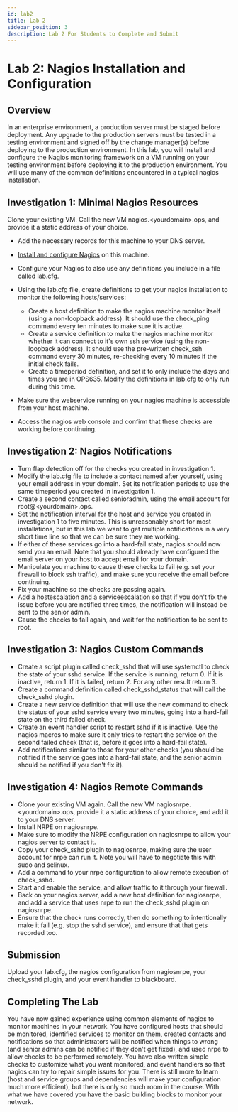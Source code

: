 ```yaml
---
id: lab2
title: Lab 2
sidebar_position: 3
description: Lab 2 For Students to Complete and Submit
---
```


# Lab 2: Nagios Installation and Configuration

## Overview

In an enterprise environment, a production server must be staged before deployment. Any upgrade to the production servers must be tested in a testing environment and signed off by the change manager(s) before deploying to the production environment. In this lab, you will install and configure the Nagios monitoring framework on a VM running on your testing environment before deploying it to the production environment. You will use many of the common definitions encountered in a typical nagios installation.

## Investigation 1: Minimal Nagios Resources

Clone your existing VM. Call the new VM nagios.<yourdomain\>.ops, and provide it a static address of your choice.

  - Add the necessary records for this machine to your DNS server.
  - [Install and configure Nagios](/C-ExtraResources/nagios-install.md) on this machine.
  - Configure your Nagios to also use any definitions you include in a file called lab.cfg.
  - Using the lab.cfg file, create definitions to get your nagios installation to monitor the following hosts/services:

       + Create a host definition to make the nagios machine monitor itself (using a non-loopback address). It should use the check\_ping command every ten minutes to make sure it is active.
       + Create a service definition to make the nagios machine monitor whether it can connect to it's own ssh service (using the non-loopback address). It should use the pre-written check\_ssh command every 30 minutes, re-checking every 10 minutes if the initial check fails.
       + Create a timeperiod definition, and set it to only include the days and times you are in OPS635. Modify the definitions in lab.cfg to only run during this time.

  - Make sure the webservice running on your nagios machine is accessible from your host machine.
  - Access the nagios web console and confirm that these checks are working before continuing.

## Investigation 2: Nagios Notifications

  - Turn flap detection off for the checks you created in investigation 1.
  - Modify the lab.cfg file to include a contact named after yourself, using your email address in your domain. Set its notification periods to use the same timeperiod you created in investigation 1.
  - Create a second contact called senioradmin, using the email account for root@<yourdomain\>.ops.
  - Set the notification interval for the host and service you created in investigation 1 to five minutes. This is unreasonably short for most installations, but in this lab we want to get multiple notifications in a very short time line so that we can be sure they are working.
  - If either of these services go into a hard-fail state, nagios should now send you an email. Note that you should already have configured the email server on your host to accept email for your domain.
  - Manipulate you machine to cause these checks to fail (e.g. set your firewall to block ssh traffic), and make sure you receive the email before continuing.
  - Fix your machine so the checks are passing again.
  - Add a hostescalation and a serviceescalation so that if you don't fix the issue before you are notified three times, the notification will instead be sent to the senior admin.
  - Cause the checks to fail again, and wait for the notification to be sent to root.

## Investigation 3: Nagios Custom Commands

  - Create a script plugin called check\_sshd that will use systemctl to check the state of your sshd service. If the service is running, return 0. If it is inactive, return 1. If it is failed, return 2. For any other result return 3.
  - Create a command definition called check\_sshd\_status that will call the check\_sshd plugin.
  - Create a new service definition that will use the new command to check the status of your sshd service every two minutes, going into a hard-fail state on the third failed check.
  - Create an event handler script to restart sshd if it is inactive. Use the nagios macros to make sure it only tries to restart the service on the second failed check (that is, before it goes into a hard-fail state).
  - Add notifications similar to those for your other checks (you should be notified if the service goes into a hard-fail state, and the senior admin should be notified if you don't fix it).

## Investigation 4: Nagios Remote Commands

  - Clone your existing VM again. Call the new VM nagiosnrpe.<yourdomain\>.ops, provide it a static address of your choice, and add it to your DNS server.
  - Install NRPE on nagiosnrpe.
  - Make sure to modify the NRPE configuration on nagiosnrpe to allow your nagios server to contact it.
  - Copy your check_sshd plugin to nagiosnrpe, making sure the user account for nrpe can run it. Note you will have to negotiate this with sudo and selinux.
  - Add a command to your nrpe configuration to allow remote execution of check\_sshd.
  - Start and enable the service, and allow traffic to it through your firewall.
  - Back on your nagios server, add a new host definition for nagiosnrpe, and add a service that uses nrpe to run the check_sshd plugin on nagiosnrpe.
  - Ensure that the check runs correctly, then do something to intentionally make it fail (e.g. stop the sshd service), and ensure that that gets recorded too.

## Submission

Upload your lab.cfg, the nagios configuration from nagiosnrpe, your check\_sshd plugin, and your event handler to blackboard.

## Completing The Lab

You have now gained experience using common elements of nagios to monitor machines in your network. You have configured hosts that should be monitored, identified services to monitor on them, created contacts and notifications so that administrators will be notified when things to wrong (and senior admins can be notified if they don't get fixed), and used nrpe to allow checks to be performed remotely. You have also written simple checks to customize what you want monitored, and event handlers so that nagios can try to repair simple issues for you. There is still more to learn (host and service groups and dependencies will make your configuration much more efficient), but there is only so much room in the course. With what we have covered you have the basic building blocks to monitor your network.
